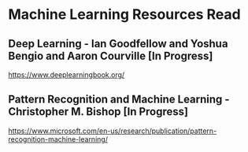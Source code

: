 # Machine Learning Resources Read

## Deep Learning - Ian Goodfellow and Yoshua Bengio and Aaron Courville [In Progress]
https://www.deeplearningbook.org/

## Pattern Recognition and Machine Learning - Christopher M. Bishop [In Progress]
https://www.microsoft.com/en-us/research/publication/pattern-recognition-machine-learning/
